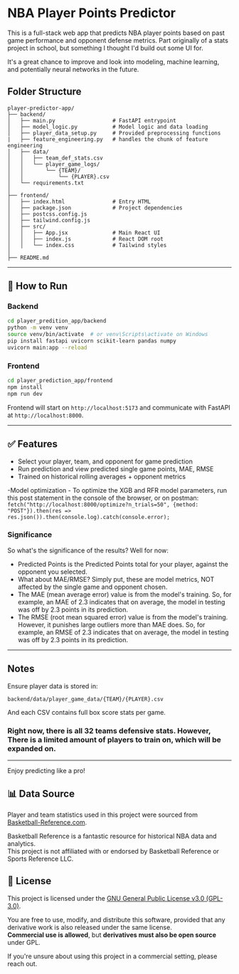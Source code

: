 # NBA Player Points Predictor

This is a full-stack web app that predicts NBA player points based on past game performance and opponent defense metrics. Part originally of a stats project in school, but something I thought I'd build out some UI for.

It's a great chance to improve and look into modeling, machine learning, and potentially neural networks in the future.

## Folder Structure

```
player-predictor-app/
├── backend/
│   ├── main.py                  # FastAPI entrypoint
│   ├── model_logic.py           # Model logic and data loading
│   ├── player_data_setup.py     # Provided preprocessing functions
|   ├── feature_engineering.py   # handles the chunk of feature engineering
│   ├── data/
│   │   ├── team_def_stats.csv
│   │   └── player_game_logs/
│   │       └── {TEAM}/
│   │           └── {PLAYER}.csv
│   └── requirements.txt
│
├── frontend/
│   ├── index.html               # Entry HTML
│   ├── package.json             # Project dependencies
│   ├── postcss.config.js
│   ├── tailwind.config.js
│   ├── src/
│   │   ├── App.jsx              # Main React UI
│   │   ├── index.js             # React DOM root
│   │   └── index.css            # Tailwind styles
│
├── README.md
```

---

## 🚀 How to Run

### Backend
```zsh
cd player_predition_app/backend
python -m venv venv
source venv/bin/activate  # or venv\Scripts\activate on Windows
pip install fastapi uvicorn scikit-learn pandas numpy
uvicorn main:app --reload
```

### Frontend
```zsh
cd player_prediction_app/frontend
npm install
npm run dev
```

Frontend will start on `http://localhost:5173` and communicate with FastAPI at `http://localhost:8000`.

---

## ✅ Features
- Select your player, team, and opponent for game prediction
- Run prediction and view predicted single game points, MAE, RMSE
- Trained on historical rolling averages + opponent metrics

-Model optimization
    - To optimize the XGB and RFR model parameters, run this post statement in the console of the browser, or on postman:
        ```fetch("http://localhost:8000/optimize?n_trials=50", {method: "POST"}).then(res => res.json()).then(console.log).catch(console.error);```


### Significance
So what's the significance of the results? Well for now:
- Predicted Points is the Predicted Points total for your player, against the opponent you selected.
- What about MAE/RMSE? Simply put, these are model metrics, NOT affected by the single game and opponent chosen.
- The MAE (mean average error) value is from the model's training. So, for example, an MAE of 2.3 indicates that on average, the model in testing was off by 2.3 points in its prediction.
- The RMSE (root mean squared error) value is from the model's training. However, it punishes large outliers more than MAE does. So, for example, an RMSE of 2.3 indicates that on average, the model in testing was off by 2.3 points in its prediction.

---

## Notes
Ensure player data is stored in:
```
backend/data/player_game_data/{TEAM}/{PLAYER}.csv
```
And each CSV contains full box score stats per game.

### Right now, there is all 32 teams defensive stats. However, There is a limited amount of players to train on, which will be expanded on.
---

Enjoy predicting like a pro!

## 📊 Data Source

Player and team statistics used in this project were sourced from [Basketball-Reference.com](https://www.basketball-reference.com/).

Basketball Reference is a fantastic resource for historical NBA data and analytics.  
This project is not affiliated with or endorsed by Basketball Reference or Sports Reference LLC.


## 🪪 License

This project is licensed under the [GNU General Public License v3.0 (GPL-3.0)](https://www.gnu.org/licenses/gpl-3.0.html).

You are free to use, modify, and distribute this software, provided that any derivative work is also released under the same license.  
**Commercial use is allowed**, but **derivatives must also be open source** under GPL.

If you're unsure about using this project in a commercial setting, please reach out.
